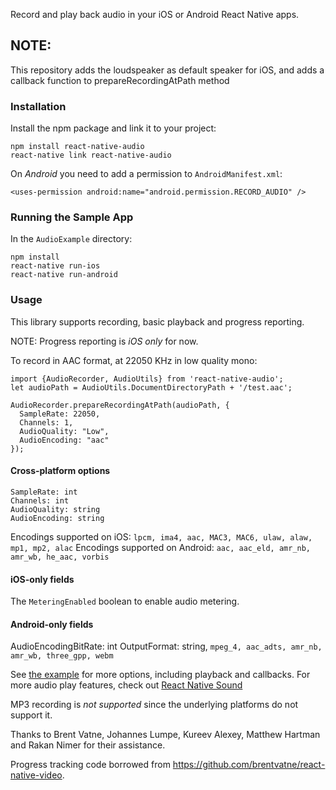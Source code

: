 Record and play back audio in your iOS or Android React Native apps.

## NOTE:
This repository adds the loudspeaker as default speaker for iOS,
and adds a callback function to prepareRecordingAtPath method

### Installation

Install the npm package and link it to your project:

```
npm install react-native-audio
react-native link react-native-audio
```

On *Android* you need to add a permission to `AndroidManifest.xml`:

```
<uses-permission android:name="android.permission.RECORD_AUDIO" />
```

### Running the Sample App

In the `AudioExample` directory:

```
npm install
react-native run-ios
react-native run-android
```

### Usage

This library supports recording, basic playback and progress reporting.

NOTE: Progress reporting is *iOS only* for now.

To record in AAC format, at 22050 KHz in low quality mono:

```
import {AudioRecorder, AudioUtils} from 'react-native-audio';
let audioPath = AudioUtils.DocumentDirectoryPath + '/test.aac';

AudioRecorder.prepareRecordingAtPath(audioPath, {
  SampleRate: 22050,
  Channels: 1,
  AudioQuality: "Low",
  AudioEncoding: "aac"
});
```

#### Cross-platform options

```
SampleRate: int
Channels: int
AudioQuality: string
AudioEncoding: string
```

Encodings supported on iOS: `lpcm, ima4, aac, MAC3, MAC6, ulaw, alaw, mp1, mp2, alac`
Encodings supported on Android: `aac, aac_eld, amr_nb, amr_wb, he_aac, vorbis`

#### iOS-only fields

The `MeteringEnabled` boolean to enable audio metering.

#### Android-only fields

AudioEncodingBitRate: int
OutputFormat: string, `mpeg_4, aac_adts, amr_nb, amr_wb, three_gpp, webm`

See [the example](https://github.com/jsierles/react-native-audio/blob/master/AudioExample/index.ios.js) for more options, including playback and callbacks. For more audio play features, check out [React Native Sound](https://github.com/zmxv/react-native-sound)

MP3 recording is *not supported* since the underlying platforms do not support it.

Thanks to Brent Vatne, Johannes Lumpe, Kureev Alexey, Matthew Hartman and Rakan Nimer for their assistance.

Progress tracking code borrowed from https://github.com/brentvatne/react-native-video.
